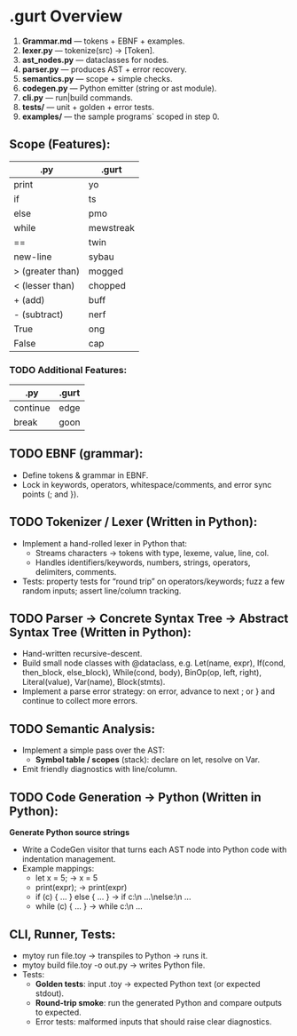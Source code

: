 # .gurt Overview
1. **Grammar.md** — tokens + EBNF + examples.
2. **lexer.py** — tokenize(src) -> [Token].
3. **ast_nodes.py** — dataclasses for nodes.
4. **parser.py** — produces AST + error recovery.
5. **semantics.py** — scope + simple checks.
6. **codegen.py** — Python emitter (string or ast module).
7. **cli.py** — run|build commands.
8. **tests/** — unit + golden + error tests.
9. **examples/** — the sample programs` scoped in step 0.

## Scope (Features):
| .py | .gurt |
| -------- | ------- |
| print | yo |
| if | ts |
| else | pmo |
| while | mewstreak |
| == | twin|
| new-line | sybau |
| > (greater than) | mogged |
| < (lesser than) | chopped |
| + (add) | buff |
| - (subtract) | nerf |
| True | ong |
| False | cap |

### TODO Additional Features:
| .py | .gurt |
| -------- | ------- |
| continue | edge |
| break | goon |

## TODO EBNF (grammar):
- Define tokens & grammar in EBNF.
- Lock in keywords, operators, whitespace/comments, and error sync points (; and }).

## TODO Tokenizer / Lexer (Written in Python):
- Implement a hand-rolled lexer in Python that:
    - Streams characters → tokens with type, lexeme, value, line, col.
    - Handles identifiers/keywords, numbers, strings, operators, delimiters, comments.
- Tests: property tests for “round trip” on operators/keywords; fuzz a few random inputs; assert line/column tracking.

## TODO Parser -> Concrete Syntax Tree -> Abstract Syntax Tree (Written in Python):
- Hand-written recursive-descent.
- Build small node classes with @dataclass, e.g. Let(name, expr), If(cond, then_block, else_block), While(cond, body), BinOp(op, left, right), Literal(value), Var(name), Block(stmts).
- Implement a parse error strategy: on error, advance to next ; or } and continue to collect more errors.

## TODO Semantic Analysis:
- Implement a simple pass over the AST:
    - **Symbol table / scopes** (stack): declare on let, resolve on Var.
    <!-- - Basic type checks (optional for a toy language; at least catch use-before-define). -->
    <!-- - Desugarings if you want (e.g., rewrite != into not (==)). -->
- Emit friendly diagnostics with line/column.

## TODO Code Generation -> Python (Written in Python):
**Generate Python source strings**
- Write a CodeGen visitor that turns each AST node into Python code with indentation management.
- Example mappings:
    - let x = 5; → x = 5
    - print(expr); → print(expr)
    - if (c) { ... } else { ... } → if c:\n ...\nelse:\n ...
    - while (c) { ... } → while c:\n ...

## CLI, Runner, Tests:
- mytoy run file.toy → transpiles to Python → runs it.
- mytoy build file.toy -o out.py → writes Python file.
- Tests:
    - **Golden tests**: input .toy → expected Python text (or expected stdout).
    - **Round-trip smoke**: run the generated Python and compare outputs to expected.
    - Error tests: malformed inputs that should raise clear diagnostics.